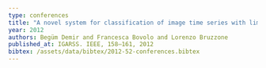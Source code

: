 ```yaml
---
type: conferences
title: "A novel system for classification of image time series with limited ground reference data"
year: 2012
authors: Begüm Demir and Francesca Bovolo and Lorenzo Bruzzone
published_at: IGARSS. IEEE, 158–161, 2012
bibtex: /assets/data/bibtex/2012-52-conferences.bibtex 
---
```

